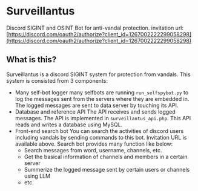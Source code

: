 # Surveillantus
Discord SIGINT and OSINT Bot for anti-vandal protection.
invitation url: [https://discord.com/oauth2/authorize?client_id=1267002222299058298](https://discord.com/oauth2/authorize?client_id=1267002222299058298)

## What is this?
Surveillantus is a discord SIGINT system for protection from vandals.
This system is consisted from 3 components:
- Many self-bot logger
  many selfbots are running ```run_selfspybot.py``` to log the messages sent from the servers where they are embedded in.
  The logged messages are sent to data server by touching its API. 
- Database and reference API
  The API receives and sends logged messages. The API is implemented in ```surveillantus_api.php```.
  This API reads and writes a database using MySQL.
- Front-end search bot
  You can search the activities of discord users including vandals by sending commands to this bot.
  Invitation URL is available above.
  Search bot provides many function like below:
  - Search messages from word, username, channels, etc.
  - Get the basical information of channels and members in a certain server
  - Summerize the logged message sent by certain users or channels using LLM
  - etc.
